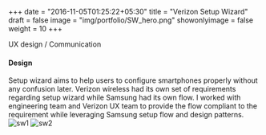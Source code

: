 +++
date = "2016-11-05T01:25:22+05:30"
title = "Verizon Setup Wizard"
draft = false
image = "img/portfolio/SW_hero.png"
showonlyimage = false
weight = 10
+++

UX design / Communication
<!--more-->

#### Design
Setup wizard aims to help users to configure smartphones properly without any confusion later. Verizon wireless had its own set of requirements regarding setup wizard while Samsung had its own flow. I worked with engineering team and Verizon UX team to provide the flow compliant to the requirement while leveraging Samsung setup flow and design patterns. 
![sw1][1]
![sw2][2]

[1]: /img/portfolio/SW1.png
[2]: /img/portfolio/SW2.png

